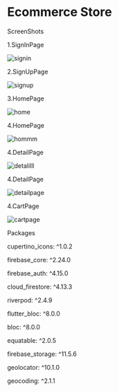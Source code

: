 # Ecommerce Store

ScreenShots

1.SignInPage

![signin](signin.PNG)

2.SignUpPage

![signup](signup.PNG)

3.HomePage

![home](home.PNG)

4.HomePage

![hommm](hommm.PNG)

4.DetailPage

![detalilll](detalilll.PNG)

4.DetailPage

![detailpage](detailpage.PNG)

4.CartPage

![cartpage](cartpage.PNG)

   Packages 
   
  cupertino_icons: ^1.0.2
  
  firebase_core: ^2.24.0
  
  firebase_auth: ^4.15.0
  
  cloud_firestore: ^4.13.3
  
  riverpod: ^2.4.9
  
  flutter_bloc: ^8.0.0
  
  bloc: ^8.0.0
  
  equatable: ^2.0.5
  
  firebase_storage: ^11.5.6
  
  geolocator: ^10.1.0
  
  geocoding: ^2.1.1


